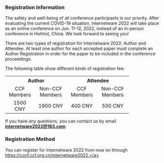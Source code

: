 ### Registration Information
The safety and well-being of all conference participants is our priority. After evaluating the current COVID-19 situation, Internetware 2022 will take place as an online conference on Jun. 11-12, 2022, instead of an in-person conference in Hohhot, China. We look forward to seeing you! 

There are two types of registration for Internetware 2022: Author and Attendee. At least one author for each accepted paper must complete an Author Registration in order for the paper to be included in the conference proceedings. 

The following table show different kinds of registration fee:

<table style="text-align: center;border-collapse: collapse;border-spacing: 0;width: 80%;">
    <tr>
        <th colspan="2">Author</th>
        <th colspan="2">Attendee</th>
    </tr>
    <tr>
        <td>CCF Members</td>
        <td>Non-CCF Members</td>
        <td>CCF Members</td>
        <td>Non-CCF Members</td>
    </tr>
    <tr>
        <td>1500 CNY</td>
        <td>1900 CNY</td>
        <td>400 CNY</td>
        <td>500 CNY</td>
</table>


If you have any questions, you can contact us by email <font color="red">**internetware2022@163.com**</font>.

### Registration Method
You can register for Internetware 2022 from now on through <a href="https://conf.ccf.org.cn/internetware2022">https://conf.ccf.org.cn/internetware2022.</a>

<!--                                <p style="font-size: 20px;color: #000;">Hotel Recommendation:</p>
<p style="font-size: 3px;"></p>
<table style="width: 100%;font-size: 1.5em;">
    <tr style="background-color: darkslateblue;">
        <td class="td" style="color: white;">Number</td>
        <td class="td" style="color: white;">Hotel name</td>
        <td class="td" style="color: white;">Star</td>
        <td class="td" style="color: white;">Reference price (including breakfast)</td>
        <td class="td" style="color: white;">Instructions</td>
    </tr>
    <tr>
        <td class="td2">1</td>
        <td class="td2">Xincheng Hotel</td>
        <td class="td2">Single room (five-star)</td>
        <td class="td2">600¥/night</td>
        <td class="td2">There is a shortage of houses, so you need to book in advance as
            soon as possible</td>
    </tr>
    <tr>
        <td class="td2">2</td>
        <td class="td2">Inner Mongolia Hotel</td>
        <td class="td2">Standard room / Single room (five-star)</td>
        <td class="td2">730¥/night</td>
        <td class="td2">Near Xincheng Hotel</td>
    </tr>
    <tr>
        <td class="td2">3</td>
        <td class="td2">Hailiang Hotel</td>
        <td class="td2">Standard room / Single room (five-star)</td>
        <td class="td2">350¥/night</td>
        <td class="td2">Convenient distance from commercial street</td>
    </tr>
    <tr>
        <td class="td2">4</td>
        <td class="td2">Shuimu Nianhua Sunshine Hotel</td>
        <td class="td2">Standard room / Single room (four-star)</td>
        <td class="td2">410¥/night</td>
        <td class="td2">Near Xincheng Hotel</td>
    </tr>
</table>
<div style="text-align: left; font-size: 1.5em;margin-left:3%">
    If you need assistance in booking a hotel, please send a text message to 13734712952
    or email to gaoyongqiang@imu.edu.cn , information content: Name + company + mobile
    phone number + number of rooms + check-in time + departure time.<br>
</div>-->
